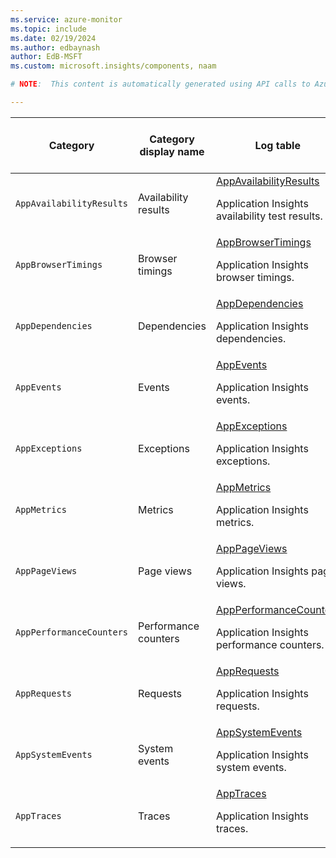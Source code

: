 ```yaml
---
ms.service: azure-monitor
ms.topic: include
ms.date: 02/19/2024
ms.author: edbaynash
author: EdB-MSFT
ms.custom: microsoft.insights/components, naam

# NOTE:  This content is automatically generated using API calls to Azure. Any edits made on these files will be overwritten in the next run of the script. 

---
```

  
  
|Category|Category display name| Log table| [Supports basic log plan](/azure/azure-monitor/logs/basic-logs-configure?tabs=portal-1#compare-the-basic-and-analytics-log-data-plans)|[Supports ingestion-time transformation](/azure/azure-monitor/essentials/data-collection-transformations)| Example queries |Costs to export|
|---|---|---|---|---|---|---|
|`AppAvailabilityResults` |Availability results |[AppAvailabilityResults](/azure/azure-monitor/reference/tables/appavailabilityresults)<p>Application Insights availability test results.|No|Yes||No |
|`AppBrowserTimings` |Browser timings |[AppBrowserTimings](/azure/azure-monitor/reference/tables/appbrowsertimings)<p>Application Insights browser timings.|No|Yes||No |
|`AppDependencies` |Dependencies |[AppDependencies](/azure/azure-monitor/reference/tables/appdependencies)<p>Application Insights dependencies.|No|Yes|[Queries](../../queries/appdependencies.md)|No |
|`AppEvents` |Events |[AppEvents](/azure/azure-monitor/reference/tables/appevents)<p>Application Insights events.|No|Yes||No |
|`AppExceptions` |Exceptions |[AppExceptions](/azure/azure-monitor/reference/tables/appexceptions)<p>Application Insights exceptions.|No|Yes|[Queries](../../queries/appexceptions.md)|No |
|`AppMetrics` |Metrics |[AppMetrics](/azure/azure-monitor/reference/tables/appmetrics)<p>Application Insights metrics.|No|Yes||No |
|`AppPageViews` |Page views |[AppPageViews](/azure/azure-monitor/reference/tables/apppageviews)<p>Application Insights page views.|No|Yes|[Queries](../../queries/apppageviews.md)|No |
|`AppPerformanceCounters` |Performance counters |[AppPerformanceCounters](/azure/azure-monitor/reference/tables/appperformancecounters)<p>Application Insights performance counters.|No|Yes||No |
|`AppRequests` |Requests |[AppRequests](/azure/azure-monitor/reference/tables/apprequests)<p>Application Insights requests.|No|Yes|[Queries](../../queries/apprequests.md)|No |
|`AppSystemEvents` |System events |[AppSystemEvents](/azure/azure-monitor/reference/tables/appsystemevents)<p>Application Insights system events.|No|Yes||No |
|`AppTraces` |Traces |[AppTraces](/azure/azure-monitor/reference/tables/apptraces)<p>Application Insights traces.|No|Yes||No |
